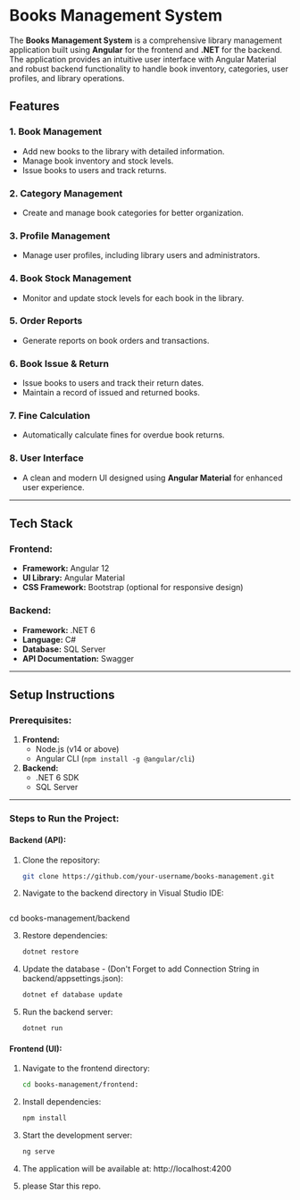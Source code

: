 # Books Management System

The **Books Management System** is a comprehensive library management application built using **Angular** for the frontend and **.NET** for the backend. The application provides an intuitive user interface with Angular Material and robust backend functionality to handle book inventory, categories, user profiles, and library operations.

## Features

### 1. **Book Management**
   - Add new books to the library with detailed information.
   - Manage book inventory and stock levels.
   - Issue books to users and track returns.

### 2. **Category Management**
   - Create and manage book categories for better organization.

### 3. **Profile Management**
   - Manage user profiles, including library users and administrators.

### 4. **Book Stock Management**
   - Monitor and update stock levels for each book in the library.

### 5. **Order Reports**
   - Generate reports on book orders and transactions.

### 6. **Book Issue & Return**
   - Issue books to users and track their return dates.
   - Maintain a record of issued and returned books.

### 7. **Fine Calculation**
   - Automatically calculate fines for overdue book returns.

### 8. **User Interface**
   - A clean and modern UI designed using **Angular Material** for enhanced user experience.

---

## Tech Stack

### Frontend:
- **Framework:** Angular 12
- **UI Library:** Angular Material
- **CSS Framework:** Bootstrap (optional for responsive design)

### Backend:
- **Framework:** .NET 6
- **Language:** C#
- **Database:** SQL Server
- **API Documentation:** Swagger

---

## Setup Instructions

### Prerequisites:
1. **Frontend:**
   - Node.js (v14 or above)
   - Angular CLI (`npm install -g @angular/cli`)
2. **Backend:**
   - .NET 6 SDK
   - SQL Server

---

### Steps to Run the Project:
#### Backend (API):

1. Clone the repository:
   ```bash
   git clone https://github.com/your-username/books-management.git

2. Navigate to the backend directory in Visual Studio IDE:
   ```bash
  cd books-management/backend

3. Restore dependencies:
   ```bash
   dotnet restore

4. Update the database - (Don't Forget to add Connection String in backend/appsettings.json):
   ```bash
   dotnet ef database update

5. Run the backend server:
   ```bash
   dotnet run

#### Frontend (UI):

1. Navigate to the frontend directory:
   ```bash
   cd books-management/frontend:

2. Install dependencies:
   ```bash
   npm install

3. Start the development server:
   ```bash
   ng serve

4. The application will be available at: http://localhost:4200


5. please Star this repo.
